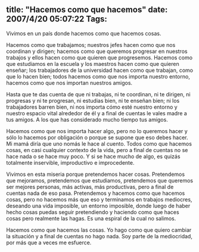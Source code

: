 title: "Hacemos como que hacemos"
date: 2007/4/20 05:07:22
Tags: 
---
<p>Vivimos en un país donde hacemos como que hacemos cosas.</p>

<p>Hacemos como que trabajamos; nuestros jefes hacen como que nos coordinan y dirigen; hacemos como que queremos progresar en nuestros trabajos y ellos hacen como que quieren que progresemos. Hacemos como que estudiamos en la escuela y los maestros hacen como que quieren enseñar; los trabajadores de la universidad hacen como que trabajan, como que lo hacen bien; todos hacemos como que nos importa nuestro entorno, hacemos como que nos importan nuestros amigos.</p>

<p>Hasta que te das cuenta de que ni trabajas, ni te coordinan, ni te dirigen, ni progresas y ni te progresan, ni estudias bien, ni te enseñan bien; ni los trabajadores barren bien, ni nos importa cómo esté nuestro entorno y nuestro espacio vital alrededor de él y a final de cuentas le vales madre a tus amigos. A los que has considerado mucho tiempo tus amigos.</p>

<p>Hacemos como que nos importa hacer algo, pero no lo queremos hacer y sólo lo hacemos por obligación o porque se supone que eso debes hacer. Mi mamá diría que uno nomás le hace al cuento. Todos como que hacemos cosas, en casi cualquier contexto de la vida, pero a final de cuentas no se hace nada o se hace muy poco. Y si se hace mucho de algo, es quizás totalmente inservible, improductivo e improcedente.</p>

<p>Vivimos en esta miseria porque pretendemos hacer cosas. Pretendemos que mejoramos, pretendemos que estudiamos, pretendemos que queremos ser mejores personas, más activas, más productivas, pero a final de cuentas nada de eso pasa. Pretendemos y hacemos como que hacemos cosas, pero no hacemos más que eso y terminamos en trabajos mediocres, deseando una vida imposible, un entorno imposible, donde luego de haber hecho cosas puedas seguir pretendiendo y haciendo como que haces cosas pero realmente las hagas. Es una espiral de la cual no salimos.</p>

<p>Hacemos como que hacemos las cosas. Yo hago como que quiero cambiar la situación y a final de cuentas no hago nada. Soy parte de la mediocridad, por más que a veces me esfuerce.</p>
